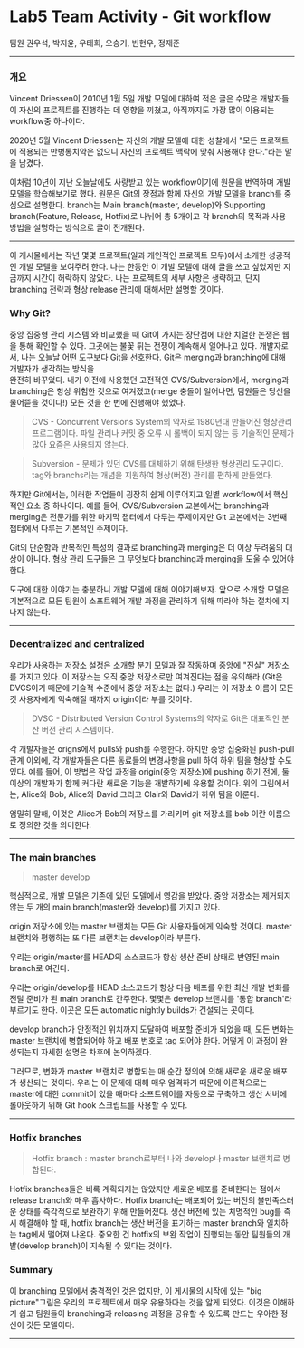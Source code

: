 # Lab5 Team Activity - Git workflow

팀원 권우석, 박지윤, 우태희, 오승기, 빈현우, 정재준  

---

### 개요  

  Vincent Driessen이 2010년 1월 5일 개발 모델에 대하여 적은 글은 수많은 개발자들이 자신의 프로젝트를 진행하는 데 영향을 끼쳤고, 아직까지도 가장 많이 이용되는 workflow중 하나이다.  
  
   
  2020년 5월 Vincent Driessen는 자신의 개발 모델에 대한 성찰에서 "모든 프로젝트에 적용되는 만병통치약은 없으니 자신의 프로젝트 맥락에 맞춰 사용해야 한다."라는 말을 남겼다.  
  
  
  이처럼 10년이 지난 오늘날에도 사랑받고 있는 workflow이기에 원문을 번역하며 개발 모델을 학습해보기로 했다. 원문은 Git의 장점과 함께 자신의 개발 모델을 branch를 중심으로 설명한다. branch는 Main branch(master, develop)와 Supporting branch(Feature, Release, Hotfix)로 나뉘어 총 5개이고 각 branch의 목적과 사용 방법을 설명하는 방식으로 글이 전개된다.  

---

  이 게시물에서는 작년 몇몇 프로젝트(일과 개인적인 프로젝트 모두)에서 소개한 성공적인 개발 모델을 보여주려 한다. 나는 한동안 이 개발 모델에 대해 글을 쓰고 싶었지만 지금까지 시간이 허락하지 않았다. 나는 프로젝트의 세부 사항은 생략하고, 단지 branching 전략과 형상 release 관리에 대해서만 설명할 것이다.

### Why Git?

  중앙 집중형 관리 시스템 와 비교했을 때 Git이 가지는 장단점에 대한 치열한 논쟁은 웹을 통해 확인할 수 있다. 그곳에는 불꽃 튀는 전쟁이 계속해서 일어나고 있다. 개발자로서, 나는 오늘날 어떤 도구보다 Git을 선호한다. Git은 merging과 branching에 대해 개발자가 생각하는 방식을  
완전히 바꾸었다. 내가 이전에 사용했던 고전적인 CVS/Subversion에서, merging과 branching은 항상 위험한 것으로 여겨졌고(merge 충돌이 일어나면, 팀원들은 당신을 물어뜯을 것이다!) 모든 것을 한 번에 진행해야 했었다.
  
  
> CVS - Concurrent Versions System의 약자로 1980년대 만들어진 형상관리 프로그램이다. 파일 관리나 커밋 중 오류 시 롤백이 되지 않는 등 기술적인 문제가 많아 요즘은 사용되지 않는다.  
  
  
> Subversion - 문제가 있던 CVS를 대체하기 위해 탄생한 형상관리 도구이다. tag와 branchs라는 개념을 지원하여 형상(버전) 관리를 편하게 만들었다.

  


  하지만 Git에서는, 이러한 작업들이 굉장히 쉽게 이루어지고 일별 workflow에서 핵심적인 요소 중 하나이다. 예를 들어, CVS/Subversion 교본에서는 branching과 merging은 전문가를 위한 마지막 챕터에서 다루는 주제이지만 Git 교본에서는 3번째 챕터에서 다루는 기본적인 주제이다.

Git의 단순함과 반복적인 특성의 결과로 branching과 merging은 더 이상 두려움의 대상이 아니다. 형상 관리 도구들은 그 무엇보다 branching과 merging을 도울 수 있어야 한다.


  도구에 대한 이야기는 충분하니 개발 모델에 대해 이야기해보자. 앞으로 소개할 모델은 기본적으로 모든 팀원이 소프트웨어 개발 과정을 관리하기 위해 따라야 하는 절차에 지나지 않는다.

---
### Decentralized and centralized

  우리가 사용하는 저장소 설정은 소개할 분기 모델과 잘 작동하며 중앙에 "진실" 저장소를 가지고 있다. 이 저장소는 오직 중앙 저장소로만 여겨진다는 점을 유의해라.(Git은 DVCS이기 때문에 기술적 수준에서 중앙 저장소는 없다.) 우리는 이 저장소 이름이 모든 깃 사용자에게 익숙해질 때까지 origin이라 부를 것이다.  

  
> DVSC - Distributed Version Control Systems의 약자로 Git은 대표적인 분산 버전 관리 시스템이다.  
  

  각 개발자들은 origns에서 pulls와 push를 수행한다. 하지만 중앙 집중화된 push-pull 관계 이외에, 각 개발자들은 다른 동료들의 변경사항을 pull 하여 하위 팀을 형상할 수도 있다. 예를 들어, 이 방법은 작업 과정을 origin(중앙 저장소)에 pushing 하기 전에, 둘 이상의 개발자가 함께 커다란 새로운 기능을 개발하기에 유용할 것이다. 위의 그림에서는, Alice와 Bob, Alice와 David 그리고 Clair와 David가 하위 팀을 이룬다.

  엄밀히 말해, 이것은 Alice가 Bob의 저장소를 가리키며 git 저장소를 bob 이란 이름으로 정의한 것을 의미한다.

---
### The main branches
 
> master
> develop

핵심적으로, 개발 모델은 기존에 있던 모델에서 영감을 받았다. 중앙 저장소는 제거되지 않는 두 개의 main branch(master와 develop)를 가지고 있다.

origin 저장소에 있는 master 브랜치는 모든 Git 사용자들에게 익숙할 것이다. master 브랜치와 평행하는 또 다른 브랜치는 develop이라 부른다.

우리는 origin/master를 HEAD의 소스코드가 항상 생산 준비 상태로 반영된 main branch로 여긴다.

우리는 origin/develop를 HEAD 소스코드가 항상 다음 배포를 위한 최신 개발 변화를 전달 준비가 된 main branch로 간주한다. 몇몇은 develop 브랜치를 '통합 branch'라 부르기도 한다. 이곳은 모든 automatic nightly builds가 건설되는 곳이다.

develop branch가 안정적인 위치까지 도달하여 배포할 준비가 되었을 때, 모든 변화는 master 브랜치에 병합되어야 하고 배포 번호로 tag 되어야 한다. 어떻게 이 과정이 완성되는지 자세한 설명은 차후에 논의하겠다.

그러므로, 변화가 master 브랜치로 병합되는 매 순간 정의에 의해 새로운 새로운 배포가 생산되는 것이다. 우리는 이 문제에 대해 매우 엄격하기 때문에 이론적으로는 master에 대한 commit이 있을 때마다 소프트웨어를 자동으로 구축하고 생산 서버에 롤아웃하기 위해 Git hook 스크립트를 사용할 수 있다.

---

### Hotfix branches
> Hotfix branch : master branch로부터 나와 develop나 master 브랜치로 병합된다.

  Hotfix branches들은 비록 계획되지는 않았지만 새로운 배포를 준비한다는 점에서 release branch와 매우 흡사하다. Hotfix branch는 배포되어 있는 버전의 불만족스러운 상태를 즉각적으로 보완하기 위해 만들어졌다. 생산 버전에 있는 치명적인 bug를 즉시 해결해야 할 때, hotfix branch는 생산 버전을 표기하는 master branch와 일치하는 tag에서 떨어져 나온다. 중요한 건 hotfix의 보완 작업이 진행되는 동안 팀원들의 개발(develop branch)이 지속될 수 있다는 것이다.

### Summary
  이 branching 모델에서 충격적인 것은 없지만, 이 게시물의 시작에 있는 "big picture"그림은 우리의 프로젝트에서 매우 유용하다는 것을 알게 되었다. 이것은 이해하기 쉽고 팀원들이 branching과 releasing 과정을 공유할 수 있도록 만드는 우아한 정신이 깃든 모델이다.

---
